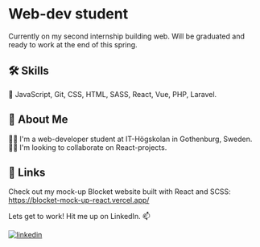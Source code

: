 
# Web-dev student 

Currently on my second internship building web. Will be graduated and ready to work at the end of this spring. 


## 🛠 Skills
🧠 JavaScript, Git, CSS, HTML, SASS, React, Vue, PHP, Laravel.


## 🚀 About Me
👩‍💻 I'm a web-developer student at IT-Högskolan in Gothenburg, Sweden.  
👯‍♀️ I'm looking to collaborate on React-projects.  


## 🔗 Links
Check out my mock-up Blocket website built with React and SCSS: https://blocket-mock-up-react.vercel.app/  

Lets get to work! Hit me up on LinkedIn. 📫

[![linkedin](https://img.shields.io/badge/linkedin-0A66C2?style=for-the-badge&logo=linkedin&logoColor=white)](https://www.linkedin.com/in/ludwig-n%C3%B6jd-019029197/)


